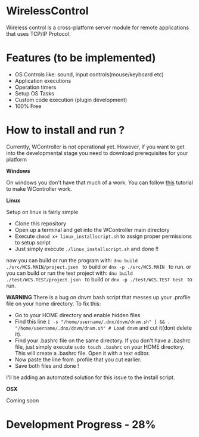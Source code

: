# WirelessControl
Wireless control is a cross-platform server module for remote applications that uses TCP/IP Protocol.
# Features (to be implemented) 
* OS Controls like: sound, input controls(mouse/keyboard etc)
* Application executions
* Operation timers
* Setup OS Tasks
* Custom code execution (plugin development)
* 100% Free

# How to install and run ?

Currently, WController is not operational yet. However, if you want to get into the developmental stage you need to download prerequisites for your platform

**Windows**

On windows you don't have that much of a work. You can follow [this](https://blogs.msdn.microsoft.com/sujitdmello/2015/04/23/step-by-step-installation-instructions-for-getting-dnx-on-your-windows-machine/) tutorial to make WController work.

**Linux**

Setup on linux is fairly simple

* Clone this repository
* Open up a terminal and get into the WController main directory
* Execute ```chmod x+ linux_installscript.sh``` to assign proper permissions to setup script
* Just simply execute ```./linux_installscript.sh``` and done !!

now you can build or run the program with:
 ```dnu build ./src/WCS.MAIN/project.json ``` to build or  ```dnx -p ./src/WCS.MAIN ``` to run.
or you can build or run the test project with:
 ```dnu build ./test/WCS.TEST/project.json ``` to build or  ```dnx -p ./test/WCS.TEST test ``` to run.
 
**WARNING**
There is a bug on dnvm bash script that messes up your .profile file on your home directory. To fix this:

* Go to your HOME directory and enable hidden files
* Find this line ```[ -s "/home/username/.dnx/dnvm/dnvm.sh" ] && . "/home/username/.dnx/dnvm/dnvm.sh" # Load dnvm``` and cut it(dont delete it).
* Find your .bashrc file on the same directory. If you don't have a .bashrc file, just simply execute ```sudo touch .bashrc``` on your HOME directory. This will create a .bashrc file. Open it with a text editor.
* Now paste the line from .profile that you cut earlier.
* Save both files and done !

I'll be adding an automated solution for this issue to the install script.

**OSX**

Coming soon

# Development Progress - 28%
